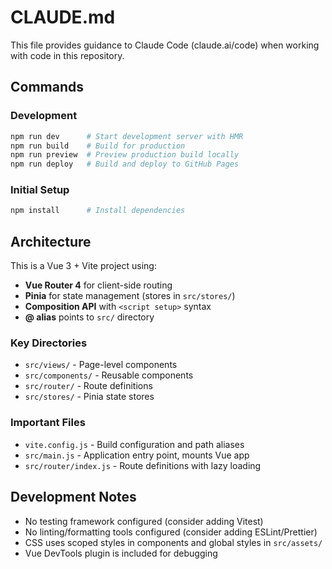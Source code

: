 # CLAUDE.md

This file provides guidance to Claude Code (claude.ai/code) when working with code in this repository.

## Commands

### Development
```bash
npm run dev      # Start development server with HMR
npm run build    # Build for production
npm run preview  # Preview production build locally
npm run deploy   # Build and deploy to GitHub Pages
```

### Initial Setup
```bash
npm install      # Install dependencies
```

## Architecture

This is a Vue 3 + Vite project using:
- **Vue Router 4** for client-side routing
- **Pinia** for state management (stores in `src/stores/`)
- **Composition API** with `<script setup>` syntax
- **@ alias** points to `src/` directory

### Key Directories
- `src/views/` - Page-level components
- `src/components/` - Reusable components
- `src/router/` - Route definitions
- `src/stores/` - Pinia state stores

### Important Files
- `vite.config.js` - Build configuration and path aliases
- `src/main.js` - Application entry point, mounts Vue app
- `src/router/index.js` - Route definitions with lazy loading

## Development Notes

- No testing framework configured (consider adding Vitest)
- No linting/formatting tools configured (consider adding ESLint/Prettier)
- CSS uses scoped styles in components and global styles in `src/assets/`
- Vue DevTools plugin is included for debugging